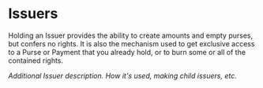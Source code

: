 # Issuers

Holding an Issuer provides the ability to create amounts and empty purses, but confers no rights. It is also the mechanism used to get exclusive access to a Purse or Payment that you already hold, or to burn some or all of the contained rights.

_Additional Issuer description. How it's used, making child issuers, etc._
